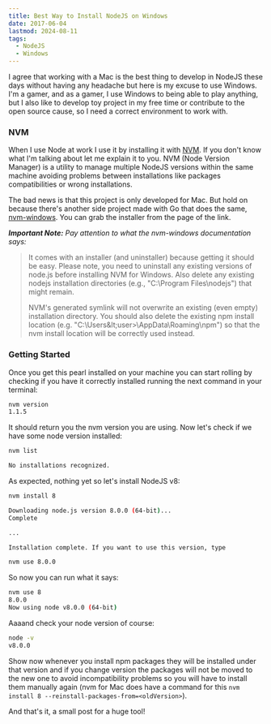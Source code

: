```yaml
---
title: Best Way to Install NodeJS on Windows
date: 2017-06-04
lastmod: 2024-08-11
tags:
  - NodeJS
  - Windows
---
```


I agree that working with a Mac is the best thing to develop in NodeJS these days without having any headache but here is my excuse to use Windows. I'm a gamer, and as a gamer, I use Windows to being able to play anything, but I also like to develop toy project in my free time or contribute to the open source cause, so I need a correct environment to work with.

### NVM

When I use Node at work I use it by installing it with [NVM](https://github.com/creationix/nvm). If you don't know what I'm talking about let me explain it to you. NVM (Node Version Manager) is a utility to manage multiple NodeJS versions within the same machine avoiding problems between installations like packages compatibilities or wrong installations.

The bad news is that this project is only developed for Mac. But hold on because there's another side project made with Go that does the same, [nvm-windows](https://github.com/coreybutler/nvm-windows). You can grab the installer from the page of the link.

_**Important Note:** Pay attention to what the nvm-windows documentation says:_

> It comes with an installer (and uninstaller) because getting it should be easy. Please note, you need to uninstall any existing versions of node.js before installing NVM for Windows. Also delete any existing nodejs installation directories (e.g., "C:\Program Files\nodejs") that might remain.
>
> NVM's generated symlink will not overwrite an existing (even empty) installation directory. You should also delete the existing npm install location (e.g. "C:\Users\&lt;user>\AppData\Roaming\npm") so that the nvm install location will be correctly used instead.

### Getting Started

Once you get this pearl installed on your machine you can start rolling by checking if you have it correctly installed running the next command in your terminal:

```bash
nvm version
1.1.5
```

It should return you the nvm version you are using. Now let's check if we have some node version installed:

```bash
nvm list

No installations recognized.
```

As expected, nothing yet so let's install NodeJS v8:

```bash
nvm install 8

Downloading node.js version 8.0.0 (64-bit)...
Complete

...

Installation complete. If you want to use this version, type

nvm use 8.0.0
```

So now you can run what it says:

```bash
nvm use 8
8.0.0
Now using node v8.0.0 (64-bit)
```

Aaaand check your node version of course:

```bash
node -v
v8.0.0
```

Show now whenever you install npm packages they will be installed under that version and if you change version the packages will not be moved to the new one to avoid incompatibility problems so you will have to install them manually again (nvm for Mac does have a command for this `nvm install 8 --reinstall-packages-from=<oldVersion>`).

And that's it, a small post for a huge tool!
